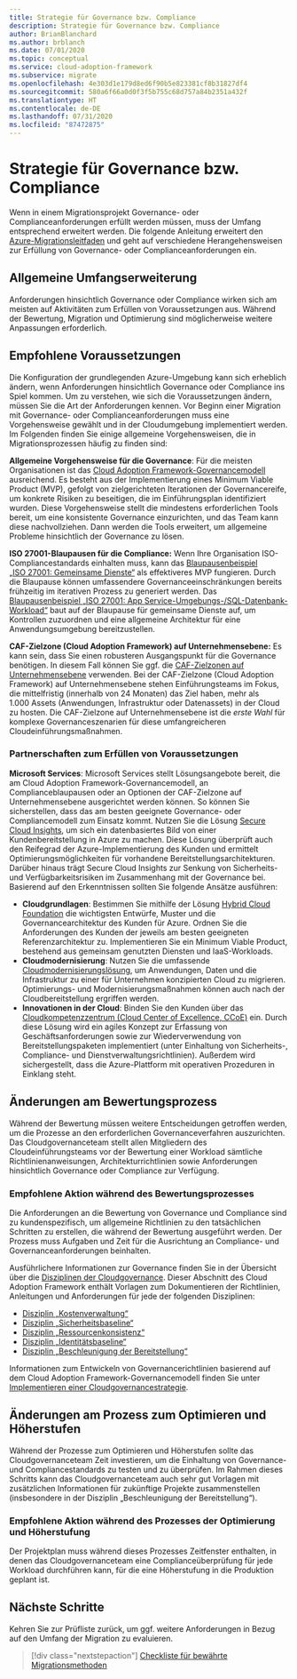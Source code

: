 ```yaml
---
title: Strategie für Governance bzw. Compliance
description: Strategie für Governance bzw. Compliance
author: BrianBlanchard
ms.author: brblanch
ms.date: 07/01/2020
ms.topic: conceptual
ms.service: cloud-adoption-framework
ms.subservice: migrate
ms.openlocfilehash: 4e303d1e179d8ed6f90b5e823381cf8b31827df4
ms.sourcegitcommit: 580a6f66a0d0f3f5b755c68d757a84b2351a432f
ms.translationtype: HT
ms.contentlocale: de-DE
ms.lasthandoff: 07/31/2020
ms.locfileid: "87472875"
---
```

# <a name="governance-or-compliance-strategy"></a>Strategie für Governance bzw. Compliance

Wenn in einem Migrationsprojekt Governance- oder Complianceanforderungen erfüllt werden müssen, muss der Umfang entsprechend erweitert werden. Die folgende Anleitung erweitert den [Azure-Migrationsleitfaden](../azure-migration-guide/index.md) und geht auf verschiedene Herangehensweisen zur Erfüllung von Governance- oder Complianceanforderungen ein.

## <a name="general-scope-expansion"></a>Allgemeine Umfangserweiterung

Anforderungen hinsichtlich Governance oder Compliance wirken sich am meisten auf Aktivitäten zum Erfüllen von Voraussetzungen aus. Während der Bewertung, Migration und Optimierung sind möglicherweise weitere Anpassungen erforderlich.

## <a name="suggested-prerequisites"></a>Empfohlene Voraussetzungen

Die Konfiguration der grundlegenden Azure-Umgebung kann sich erheblich ändern, wenn Anforderungen hinsichtlich Governance oder Compliance ins Spiel kommen. Um zu verstehen, wie sich die Voraussetzungen ändern, müssen Sie die Art der Anforderungen kennen. Vor Beginn einer Migration mit Governance- oder Complianceanforderungen muss eine Vorgehensweise gewählt und in der Cloudumgebung implementiert werden. Im Folgenden finden Sie einige allgemeine Vorgehensweisen, die in Migrationsprozessen häufig zu finden sind:

**Allgemeine Vorgehensweise für die Governance**: Für die meisten Organisationen ist das [Cloud Adoption Framework-Governancemodell](../../govern/guides/index.md) ausreichend. Es besteht aus der Implementierung eines Minimum Viable Product (MVP), gefolgt von zielgerichteten Iterationen der Governancereife, um konkrete Risiken zu beseitigen, die im Einführungsplan identifiziert wurden. Diese Vorgehensweise stellt die mindestens erforderlichen Tools bereit, um eine konsistente Governance einzurichten, und das Team kann diese nachvollziehen. Dann werden die Tools erweitert, um allgemeine Probleme hinsichtlich der Governance zu lösen.

**ISO 27001-Blaupausen für die Compliance:** Wenn Ihre Organisation ISO-Compliancestandards einhalten muss, kann das [Blaupausenbeispiel „ISO 27001: Gemeinsame Dienste“](https://docs.microsoft.com/azure/governance/blueprints/samples/iso27001-shared) als effektiveres MVP fungieren. Durch die Blaupause können umfassendere Governanceeinschränkungen bereits frühzeitig im iterativen Prozess zu generiert werden. Das [Blaupausenbeispiel „ISO 27001: App Service-Umgebungs-/SQL-Datenbank-Workload“](https://docs.microsoft.com/azure/governance/blueprints/samples/iso27001-ase-sql-workload) baut auf der Blaupause für gemeinsame Dienste auf, um Kontrollen zuzuordnen und eine allgemeine Architektur für eine Anwendungsumgebung bereitzustellen.

**CAF-Zielzone (Cloud Adoption Framework) auf Unternehmensebene:** Es kann sein, dass Sie einen robusteren Ausgangspunkt für die Governance benötigen. In diesem Fall können Sie ggf. die [CAF-Zielzonen auf Unternehmensebene](../../ready/enterprise-scale/index.md) verwenden. Bei der CAF-Zielzone (Cloud Adoption Framework) auf Unternehmensebene stehen Einführungsteams im Fokus, die mittelfristig (innerhalb von 24 Monaten) das Ziel haben, mehr als 1.000 Assets (Anwendungen, Infrastruktur oder Datenassets) in der Cloud zu hosten. Die CAF-Zielzone auf Unternehmensebene ist die *erste Wahl* für komplexe Governanceszenarien für diese umfangreicheren Cloudeinführungsmaßnahmen.

### <a name="partnership-option-to-complete-prerequisites"></a>Partnerschaften zum Erfüllen von Voraussetzungen

**Microsoft Services**: Microsoft Services stellt Lösungsangebote bereit, die am Cloud Adoption Framework-Governancemodell, an Complianceblaupausen oder an Optionen der CAF-Zielzone auf Unternehmensebene ausgerichtet werden können. So können Sie sicherstellen, dass das am besten geeignete Governance- oder Compliancemodell zum Einsatz kommt. Nutzen Sie die Lösung [Secure Cloud Insights](https://download.microsoft.com/download/C/7/C/C7CEA89D-7BDB-4E08-B998-737C13107361/Secure_Cloud_Insights_Datasheet_EN_US.pdf), um sich ein datenbasiertes Bild von einer Kundenbereitstellung in Azure zu machen. Diese Lösung überprüft auch den Reifegrad der Azure-Implementierung des Kunden und ermittelt Optimierungsmöglichkeiten für vorhandene Bereitstellungsarchitekturen. Darüber hinaus trägt Secure Cloud Insights zur Senkung von Sicherheits- und Verfügbarkeitsrisiken im Zusammenhang mit der Governance bei. Basierend auf den Erkenntnissen sollten Sie folgende Ansätze ausführen:

- **Cloudgrundlagen**: Bestimmen Sie mithilfe der Lösung [Hybrid Cloud Foundation](https://download.microsoft.com/download/D/8/7/D872DFD0-1C46-4145-95E4-B5EAB2958B96/Hybrid_Cloud_Foundation_Datasheet_EN_US.pdf) die wichtigsten Entwürfe, Muster und die Governancearchitektur des Kunden für Azure. Ordnen Sie die Anforderungen des Kunden der jeweils am besten geeigneten Referenzarchitektur zu. Implementieren Sie ein Minimum Viable Product, bestehend aus gemeinsam genutzten Diensten und IaaS-Workloads.
- **Cloudmodernisierung**: Nutzen Sie die umfassende [Cloudmodernisierungslösung](https://download.microsoft.com/download/3/7/3/373F90E3-8568-44F3-B096-CD9C1CD28AB7/Cloud_Modernization_Datasheet_EN_US.pdf), um Anwendungen, Daten und die Infrastruktur zu einer für Unternehmen konzipierten Cloud zu migrieren. Optimierungs- und Modernisierungsmaßnahmen können auch nach der Cloudbereitstellung ergriffen werden.
- **Innovationen in der Cloud**: Binden Sie den Kunden über das [Cloudkompetenzzentrum (Cloud Center of Excellence, CCoE)](https://download.microsoft.com/download/F/8/B/F8BBE4BD-E5F8-4DFB-82F7-C0A4E17051BB/Cloud_Center_of_Excellence_Datasheet_EN_US.pdf) ein. Durch diese Lösung wird ein agiles Konzept zur Erfassung von Geschäftsanforderungen sowie zur Wiederverwendung von Bereitstellungspaketen implementiert (unter Einhaltung von Sicherheits-, Compliance- und Dienstverwaltungsrichtlinien). Außerdem wird sichergestellt, dass die Azure-Plattform mit operativen Prozeduren in Einklang steht.

## <a name="assess-process-changes"></a>Änderungen am Bewertungsprozess

Während der Bewertung müssen weitere Entscheidungen getroffen werden, um die Prozesse an den erforderlichen Governanceverfahren auszurichten. Das Cloudgovernanceteam stellt allen Mitgliedern des Cloudeinführungsteams vor der Bewertung einer Workload sämtliche Richtlinienanweisungen, Architekturrichtlinien sowie Anforderungen hinsichtlich Governance oder Compliance zur Verfügung.

### <a name="suggested-action-during-the-assessment-process"></a>Empfohlene Aktion während des Bewertungsprozesses

Die Anforderungen an die Bewertung von Governance und Compliance sind zu kundenspezifisch, um allgemeine Richtlinien zu den tatsächlichen Schritten zu erstellen, die während der Bewertung ausgeführt werden. Der Prozess muss Aufgaben und Zeit für die Ausrichtung an Compliance- und Governanceanforderungen beinhalten.

Ausführlichere Informationen zur Governance finden Sie in der Übersicht über die [Disziplinen der Cloudgovernance](../../govern/governance-disciplines.md). Dieser Abschnitt des Cloud Adoption Framework enthält Vorlagen zum Dokumentieren der Richtlinien, Anleitungen und Anforderungen für jede der folgenden Disziplinen:

- [Disziplin „Kostenverwaltung“](../../govern/cost-management/template.md)
- [Disziplin „Sicherheitsbaseline“](../../govern/security-baseline/template.md)
- [Disziplin „Ressourcenkonsistenz“](../../govern/resource-consistency/template.md)
- [Disziplin „Identitätsbaseline“](../../govern/identity-baseline/template.md)
- [Disziplin „Beschleunigung der Bereitstellung“](../../govern/deployment-acceleration/template.md)

Informationen zum Entwickeln von Governancerichtlinien basierend auf dem Cloud Adoption Framework-Governancemodell finden Sie unter [Implementieren einer Cloudgovernancestrategie](../../govern/corporate-policy.md).

## <a name="optimize-and-promote-process-changes"></a>Änderungen am Prozess zum Optimieren und Höherstufen

Während der Prozesse zum Optimieren und Höherstufen sollte das Cloudgovernanceteam Zeit investieren, um die Einhaltung von Governance- und Compliancestandards zu testen und zu überprüfen. Im Rahmen dieses Schritts kann das Cloudgovernanceteam auch sehr gut Vorlagen mit zusätzlichen Informationen für zukünftige Projekte zusammenstellen (insbesondere in der Disziplin „Beschleunigung der Bereitstellung“).

### <a name="suggested-action-during-the-optimize-and-promote-process"></a>Empfohlene Aktion während des Prozesses der Optimierung und Höherstufung

Der Projektplan muss während dieses Prozesses Zeitfenster enthalten, in denen das Cloudgovernanceteam eine Complianceüberprüfung für jede Workload durchführen kann, für die eine Höherstufung in die Produktion geplant ist.

## <a name="next-steps"></a>Nächste Schritte

Kehren Sie zur Prüfliste zurück, um ggf. weitere Anforderungen in Bezug auf den Umfang der Migration zu evaluieren.

> [!div class="nextstepaction"]
> [Checkliste für bewährte Migrationsmethoden](./index.md)
